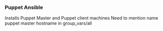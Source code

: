 ### Puppet Ansible

Installs Puppet Master and Puppet client machines
Need to mention name puppet master hostname in group\_vars/all
